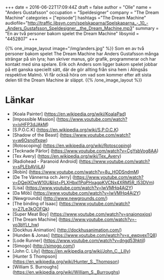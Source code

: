 +++
date = 2016-06-22T17:09:44Z
draft = false
author = "Olle"
name = "Anders Gustafsson"
occupation = "Speldesigner"
company = "The Dream Machine"
categories = ["episode"]
hashtags ="The Dream Machine"
audiofile="http://traffic.libsyn.com/spelskaparna/Spelskaparna_-_10_-_Anders_Gustafsson_Speldesigner__the_Dream_Machine.mp3"
summary = "En av två personer bakom spelet the Dream Machine"
libsynid = "4452807"
+++

{{% one_image_layout image="/img/anders.jpg" %}}
Som en av två personer bakom spelet The Dream Machine har Anders
Gustafsson många strängar på sin lyra; han skriver manus, gör grafik,
programmerar och har kontakt med sina spelare. Erik och Anders som
ligger bakom spelet jobbar på ett ganska speciellt sätt, där de gör
allting från sina hem i Alingsås respektive Malmö. Vi får också höra om vad som kommer efter
att sista delen till the Dream Machine är släppt.
{{% /one_image_layout %}}

# Länkar
* [Koala Painter] (https://en.wikipedia.org/wiki/KoalaPad)
* [Impossible Mission] (https://www.youtube.com/watch?v=ivHFP3dJAkM)
* [S.P.O.C.K] (https://en.wikipedia.org/wiki/S.P.O.C.K)
* [Shadow of the Beast] (https://www.youtube.com/watch?v=w6Osnolfxqw)
* [Rotoscoping] (https://en.wikipedia.org/wiki/Rotoscoping)
* [Tecknade Pärlor] (https://www.youtube.com/watch?v=CgYsbVog8AA)
* [Tex Avery] (https://en.wikipedia.org/wiki/Tex_Avery)
* [Radiohead - Paranoid Android] (https://www.youtube.com/watch?v=sPLEbAVjiLA)
* [Robin] (https://www.youtube.com/watch?v=8u_HODSndmM)
* [De Tre Vännerna och Jerry] (https://www.youtube.com/watch?v=DQejXOwW10U&list=PLXHbxI1PqPHxagpKVCNx4XRM5R_l53DVm)
* [Lisa] (https://www.youtube.com/watch?v=lwVMHq4Aj2Y)
* [Da Möb] (https://www.youtube.com/watch?v=lwVMHq4Aj2Y)
* [Newgrounds] (http://www.newgrounds.com/)
* [The binding of Isaac] (https://www.youtube.com/watch?v=27Le3kOOFQk)
* [Super Meat Boy] (https://www.youtube.com/watch?v=snaionoxjos)
* [The Dream Machine] (https://www.youtube.com/watch?v=-yo3bYLt_hw)
* [Dockhus Animation] (http://dockhusanimation.com/)
* [Hunden & Jonas] (https://www.youtube.com/watch?v=x_ewpvexTQ8)
* [Lode Runner] (https://www.youtube.com/watch?v=dngd53hktjI)
* [Simogo] (http://simogo.com/)
* [John C. Lily] (https://en.wikipedia.org/wiki/John_C._Lilly)
* [Hunter S Thompson] (https://en.wikipedia.org/wiki/Hunter_S._Thompson)
* [William S. Burroughs] (https://en.wikipedia.org/wiki/William_S._Burroughs)
